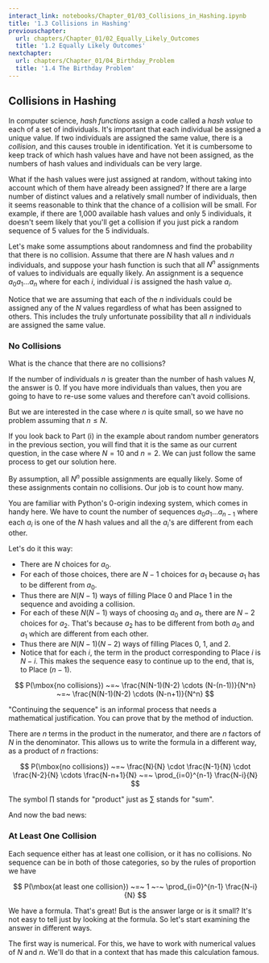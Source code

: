 ```yaml
---
interact_link: notebooks/Chapter_01/03_Collisions_in_Hashing.ipynb
title: '1.3 Collisions in Hashing'
previouschapter:
  url: chapters/Chapter_01/02_Equally_Likely_Outcomes
  title: '1.2 Equally Likely Outcomes'
nextchapter:
  url: chapters/Chapter_01/04_Birthday_Problem
  title: '1.4 The Birthday Problem'
---
```


## Collisions in Hashing ##

In computer science, *hash functions* assign a code called a *hash value* to each of a set of individuals. It's important that each individual be assigned a unique value. If two individuals are assigned the same value, there is a *collision*, and this causes trouble in identification. Yet it is cumbersome to keep track of which hash values have and have not been assigned, as the numbers of hash values and individuals can be very large.

What if the hash values were just assigned at random, without taking into account which of them have already been assigned? If there are a large number of distinct values and a relatively small number of individuals, then it seems reasonable to think that the chance of a collision will be small. For example, if there are 1,000 available hash values and only 5 individuals, it doesn't seem likely that you'll get a collision if you just pick a random sequence of 5 values for the 5 individuals.

Let's make some assumptions about randomness and find the probability that there is no collision. Assume that there are $N$ hash values and $n$ individuals, and suppose your hash function is such that all $N^n$ assignments of values to individuals are equally likely. An assignment is a sequence $a_0 a_1 \ldots a_n$ where for each $i$, individual $i$ is assigned the hash value $a_i$.

Notice that we are assuming that each of the $n$ individuals could be assigned any of the $N$ values regardless of what has been assigned to others. This includes the truly unfortunate possibility that all $n$ individuals are assigned the same value.

### No Collisions ###

What is the chance that there are no collisions? 

If the number of individuals $n$ is greater than the number of hash values $N$, the answer is 0. If you have more individuals than values, then you are going to have to re-use some values and therefore can't avoid collisions. 

But we are interested in the case where $n$ is quite small, so we have no problem assuming that $n \le N$.

If you look back to Part (i) in the example about random number generators in the previous section, you will find that it is the same as our current question, in the case where $N = 10$ and $n=2$. We can just follow the same process to get our solution here.

By assumption, all $N^n$ possible assignments are equally likely. Some of these assignments contain no collisions. Our job is to count how many.

You are familiar with Python's 0-origin indexing system, which comes in handy here. We have to count the number of sequences $a_0a_1 \ldots a_{n-1}$ where each $a_i$ is one of the $N$ hash values and all the $a_i$'s are different from each other. 

Let's do it this way:
- There are $N$ choices for $a_0$.
- For each of those choices, there are $N-1$ choices for $a_1$ because $a_1$ has to be different from $a_0$.
- Thus there are $N(N-1)$ ways of filling Place 0 and Place 1 in the sequence and avoiding a collision.
- For each of these $N(N-1)$ ways of choosing $a_0$ and $a_1$, there are $N-2$ choices for $a_2$. That's because $a_2$ has to be different from both $a_0$ and $a_1$ which are different from each other.
- Thus there are $N(N-1)(N-2)$ ways of filling Places 0, 1, and 2.
- Notice that for each $i$, the term in the product corresponding to Place $i$ is $N-i$. This makes the sequence easy to continue up to the end, that is, to Place $(n-1)$.

$$
P(\mbox{no collisions}) ~=~ 
\frac{N(N-1)(N-2) \cdots (N-(n-1))}{N^n}
~=~ \frac{N(N-1)(N-2) \cdots (N-n+1)}{N^n}
$$

"Continuing the sequence" is an informal process that needs a mathematical justification. You can prove that by the method of induction.

There are $n$ terms in the product in the numerator, and there are $n$ factors of $N$ in the denominator. This allows us to write the formula in a different way, as a product of $n$ fractions:

$$
P(\mbox{no collisions}) ~=~
\frac{N}{N} \cdot \frac{N-1}{N} \cdot \frac{N-2}{N} \cdots \frac{N-n+1}{N}
~=~ \prod_{i=0}^{n-1} \frac{N-i}{N}
$$

The symbol $\prod$ stands for "product" just as $\sum$ stands for "sum".

And now the bad news:

### At Least One Collision ###
Each sequence either has at least one collision, or it has no collisions. No sequence can be in both of those categories, so by the rules of proportion we have

$$
P(\mbox{at least one collision}) ~=~ 1 ~-~ \prod_{i=0}^{n-1} \frac{N-i}{N}
$$

We have a formula. That's great! But is the answer large or is it small? It's not easy to tell just by looking at the formula. So let's start examining the answer in different ways. 

The first way is numerical. For this, we have to work with numerical values of $N$ and $n$. We'll do that in a context that has made this calculation famous.
